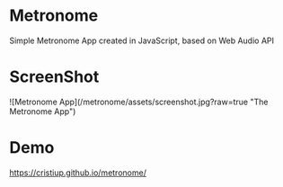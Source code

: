 # Metronome
Simple Metronome App created in JavaScript, based on Web Audio API

# ScreenShot
<div style="width:auto ; height:300px">
![Metronome App](/metronome/assets/screenshot.jpg?raw=true "The Metronome App")
<div>

# Demo
https://cristiup.github.io/metronome/
